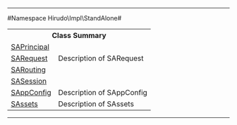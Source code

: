 

- - -

#Namespace Hirudo\Impl\StandAlone#

<table class="title">
<tr><th colspan="2" class="title">Class Summary</th></tr>
<tr><td class="name"><a href="">SAPrincipal</a></td><td class="description"></td></tr>
<tr><td class="name"><a href="">SARequest</a></td><td class="description">Description of SARequest</td></tr>
<tr><td class="name"><a href="">SARouting</a></td><td class="description"></td></tr>
<tr><td class="name"><a href="">SASession</a></td><td class="description"></td></tr>
<tr><td class="name"><a href="">SAppConfig</a></td><td class="description">Description of SAppConfig</td></tr>
<tr><td class="name"><a href="">SAssets</a></td><td class="description">Description of SAssets</td></tr>
</table>

- - -

